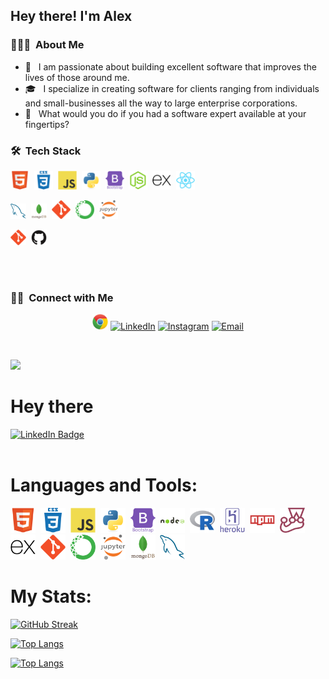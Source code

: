 
<h2> Hey there! I'm Alex</h2>

<h3> 👨🏻‍💻 &nbsp;About Me </h3>

- 🤔 &nbsp; I am passionate about building excellent software that improves the lives of those around me.
- 🎓 &nbsp; I specialize in creating software for clients ranging from individuals and small-businesses all the way to large enterprise corporations.
- 💼 &nbsp; What would you do if you had a software expert available at your fingertips?

<h3> 🛠 &nbsp;Tech Stack</h3>

  <img src="https://github.com/devicons/devicon/blob/master/icons/html5/html5-original.svg" title="HTML5" alt="HTML" width="30" height="30"/>&nbsp;
  <img src="https://github.com/devicons/devicon/blob/master/icons/css3/css3-plain-wordmark.svg" title="CSS3" alt="CSS" width="30" height="30"/>&nbsp;
  <img src="https://github.com/devicons/devicon/blob/master/icons/javascript/javascript-original.svg" title="JavaScript" alt="JavaScript" width="30" height="30"/>&nbsp;
  <img src="https://github.com/devicons/devicon/blob/master/icons/python/python-original.svg" title="Python" alt="Python" width="30" height="30"/>&nbsp;
  <img src="https://github.com/devicons/devicon/blob/master/icons/bootstrap/bootstrap-plain-wordmark.svg" title="Bootstrap" alt="Bootstrap" width="30" height="30"/>&nbsp;
  <img src="https://github.com/devicons/devicon/blob/master/icons/nodejs/nodejs-original.svg" title="NodeJS" alt="NodeJS" width="30" height="30"/>&nbsp;
  <img src="https://github.com/devicons/devicon/blob/master/icons/express/express-original.svg" title="Express" alt="Express" width="30" height="30"/>&nbsp;
  <img src="https://github.com/devicons/devicon/blob/master/icons/react/react-original.svg" title="React" alt="React" width="30" height="30"/>&nbsp;

  
  <img src="https://github.com/devicons/devicon/blob/master/icons/mysql/mysql-original.svg" title="MySQL"  alt="MySQL" width="25" height="25"/>&nbsp;
  <img src="https://github.com/devicons/devicon/blob/master/icons/mongodb/mongodb-original-wordmark.svg" title="MongoDB" alt="MongoDB" width="25" height="25"/>&nbsp;
  <img src="https://github.com/devicons/devicon/blob/master/icons/git/git-original.svg" title="Git" alt="Git" width="30" height="30"/>&nbsp;
  <img src="https://github.com/devicons/devicon/blob/master/icons/anaconda/anaconda-original.svg" title="Anaconda" alt="Anaconda" width="30" height="30"/>&nbsp;
  <img src="https://github.com/devicons/devicon/blob/master/icons/jupyter/jupyter-original-wordmark.svg" title="Jupyter" alt="Jupyter" width="30" height="30"/>&nbsp;


  <img src="https://github.com/devicons/devicon/blob/master/icons/git/git-original.svg" title="Git" alt="Git" width="25" height="25"/>&nbsp;
  <img src="https://github.com/devicons/devicon/blob/master/icons/github/github-original.svg" title="GitHub" alt="GitHub" width="25" height="25"/>&nbsp;

  

<br/>


<br/>

<h3> 🤝🏻 &nbsp;Connect with Me </h3>

<p align="center">
<a href="https://adilmarghadi1.github.io/AdilDev/"><img alt="Website" src="https://github.com/devicons/devicon/blob/master/icons/chrome/chrome-original.svg" title="Website" alt="Website" width="25" height="25"></a>
<a href="https://www.linkedin.com/in/adil-marghady-2231371b6/"><img alt="LinkedIn" src="https://img.shields.io/badge/LinkedIn-adil%20 %20marghadi-blue?style=flat-square&logo=linkedin"></a>
<a href="https://www.instagram.com/adil.dev1/"><img alt="Instagram" src="https://img.shields.io/badge/Instagram-adil.dev1-blue?style=flat-square&logo=instagram"></a>
<a href="mailto:adilmarghadi2020@gmail.com"><img alt="Email" src="https://img.shields.io/badge/Email-adilmarghadi2020@gmail.com-blue?style=flat-square&logo=gmail"></a>
</p>
<br/>

![](https://komarev.com/ghpvc/?username=adilmarghadi1)


 









<h1>
  Hey there
</h1>

<div id="badges">
  <a href="https://www.linkedin.com/in/alexander-rahmanov/">
    <img src="https://camo.githubusercontent.com/e4e22131f962f380087d193a17a51b055a7e687384c7c1f0bb4d284522f88a9a/68747470733a2f2f696d672e736869656c64732e696f2f62616467652f4c696e6b6564496e2d626c75653f7374796c653d666c6174266c6f676f3d6c696e6b6564696e266c6f676f436f6c6f723d7768697465" alt="LinkedIn Badge" data-canonical-src="https://img.shields.io/badge/LinkedIn-blue?style=flat&amp;logo=linkedin&amp;logoColor=white" style="max-width: 100%;">
  </a>
</div>

<img src="https://komarev.com/ghpvc/?username=AlexRahmanov&style=flat-square&color=blue" alt=""/>


# Languages and Tools:
<div>
  <img src="https://github.com/devicons/devicon/blob/master/icons/html5/html5-original.svg" title="HTML5" alt="HTML" width="40" height="40"/>&nbsp;
  <img src="https://github.com/devicons/devicon/blob/master/icons/css3/css3-plain-wordmark.svg" title="CSS3" alt="CSS" width="40" height="40"/>&nbsp;
  <img src="https://github.com/devicons/devicon/blob/master/icons/javascript/javascript-original.svg" title="JavaScript" alt="JavaScript" width="40" height="40"/>&nbsp;
  <img src="https://github.com/devicons/devicon/blob/master/icons/python/python-original.svg" title="Python" alt="Python" width="40" height="40"/>&nbsp;
  <img src="https://github.com/devicons/devicon/blob/master/icons/bootstrap/bootstrap-plain-wordmark.svg" title="Bootstrap" alt="Bootstrap" width="40" height="40"/>&nbsp;
  <img src="https://github.com/devicons/devicon/blob/master/icons/nodejs/nodejs-original-wordmark.svg" title="NodeJS" alt="NodeJS" width="40" height="40"/>&nbsp;
  <img src="https://github.com/devicons/devicon/blob/master/icons/r/r-original.svg" title="R" alt="R" width="40" height="40"/>&nbsp;
  <img src="https://github.com/devicons/devicon/blob/master/icons/heroku/heroku-original-wordmark.svg" title="Heroku" alt="Heroku" width="40" height="40"/>&nbsp;
  <img src="https://github.com/devicons/devicon/blob/master/icons/npm/npm-original-wordmark.svg" title="NPM" alt="npm" width="40" height="40"/>&nbsp;
  <img src="https://github.com/devicons/devicon/blob/master/icons/jest/jest-plain.svg" title="Jest" alt="Jest" width="40" height="40"/>&nbsp;
  <img src="https://github.com/devicons/devicon/blob/master/icons/express/express-original.svg" title="Express" alt="Express" width="40" height="40"/>&nbsp;
  <img src="https://github.com/devicons/devicon/blob/master/icons/git/git-original.svg" title="Git" alt="Git" width="40" height="40"/>&nbsp;
  <img src="https://github.com/devicons/devicon/blob/master/icons/anaconda/anaconda-original.svg" title="Anaconda" alt="Anaconda" width="40" height="40"/>&nbsp;
  <img src="https://github.com/devicons/devicon/blob/master/icons/jupyter/jupyter-original-wordmark.svg" title="Jupyter" alt="Jupyter" width="40" height="40"/>&nbsp;
  <img src="https://github.com/devicons/devicon/blob/master/icons/mongodb/mongodb-original-wordmark.svg" title="MongoDB" alt="MongoDB" width="40" height="40"/>&nbsp;
  <img src="https://github.com/devicons/devicon/blob/master/icons/mysql/mysql-original.svg" title="MySQL"  alt="MySQL" width="40" height="40"/>&nbsp;

  
  
  
  
# My Stats:

[![GitHub Streak](http://github-readme-streak-stats.herokuapp.com?user=AlexRahmanov&theme=dark&background=000000)](https://git.io/streak-stats)

[![Top Langs](https://github-readme-stats.vercel.app/api/top-langs/?username=AlexRahmanov&layout=compact&theme=vision-friendly-dark)](https://github.com/anuraghazra/github-readme-stats)

[![Top Langs](https://github-readme-stats.vercel.app/api/top-langs/?username=AlexRahmanov)](https://github.com/anuraghazra/github-readme-stats)


